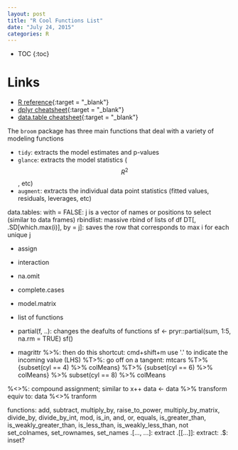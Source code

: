 ```yaml
---
layout: post
title: "R Cool Functions List"
date: "July 24, 2015"
categories: R
---
```


* TOC
{:toc}



# Links

* [R reference][r_ref]{:target = "_blank"}
* [dplyr cheatsheet][dplyr_ref]{:target = "_blank"}
* [data.table cheatsheet][data.table_ref]{:target = "_blank"}

[r_ref]: https://drive.google.com/file/d/0B5VF_idvHAmMMWN5dmhaT05IRkk/view?usp=sharing
[dplyr_ref]: https://drive.google.com/file/d/0B5VF_idvHAmMblBxTjEwRWZXYjQ/view?usp=sharing
[data.table_ref]: https://drive.google.com/file/d/0B5VF_idvHAmMYUtxVHVUVFVDbGc/view?usp=sharing

The `broom` package has three main functions that deal with a variety of modeling functions

* `tidy`: extracts the model estimates and p-values
* `glance`: extracts the model statistics ($$R^2$$, etc)
* `augment`: extracts the individual data point statistics (fitted values, residuals, leverages, etc)


data.tables:
with = FALSE: j is a vector of names or positions to select (similar to data frames)
rbindlist: massive rbind of lists of df
DT[, .SD[which.max(i)], by = j]: saves the row that corresponds to max i for each unique j


* assign
* interaction
* na.omit
* complete.cases
* model.matrix

* list of functions

* partial(f, ..): changes the deafults of functions
sf <- pryr::partial(sum, 1:5, na.rm = TRUE)
sf()

* magrittr
%>%: then do this
shortcut: cmd+shift+m
use '.' to indicate the incoming value (LHS)
%T>%: go off on a tangent:
mtcars  %T>% {subset(cyl ==  4) %>% colMeans} %T>% {subset(cyl == 6) %>% colMeans} %>% subset(cyl == 8) %>% colMeans

%<>%: compound assignment; similar to x++
data <- data %>% transform
equiv to:
data %<>% tranform

functions:
add, subtract, multiply_by, raise_to_power, multiply_by_matrix, divide_by, divide_by_int, mod, is_in, and, or, equals, is_greater_than, is_weakly_greater_than, is_less_than, is_weakly_less_than, not
set_colnames, set_rownames, set_names
.[..., ...]: extract
.[[...]]: extract:
.$: inset?




